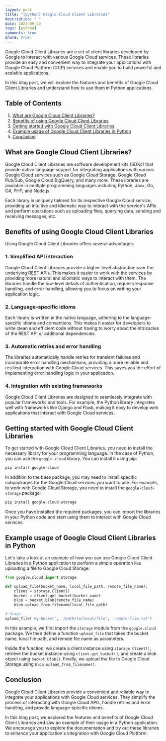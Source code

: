 ```yaml
---
layout: post
title: "[python] Google Cloud Client Libraries"
description: " "
date: 2023-09-29
tags: [python]
comments: true
share: true
---
```


Google Cloud Client Libraries are a set of client libraries developed by Google to interact with various Google Cloud services. These libraries provide an easy and convenient way to integrate your applications with Google Cloud Platform (GCP) services and enable you to build powerful and scalable applications.

In this blog post, we will explore the features and benefits of Google Cloud Client Libraries and understand how to use them in Python applications.

## Table of Contents
1. [What are Google Cloud Client Libraries?](#what-are-google-cloud-client-libraries)
2. [Benefits of using Google Cloud Client Libraries](#benefits-of-using-google-cloud-client-libraries)
3. [Getting started with Google Cloud Client Libraries](#getting-started-with-google-cloud-client-libraries)
4. [Example usage of Google Cloud Client Libraries in Python](#example-usage-of-google-cloud-client-libraries-in-python)
5. [Conclusion](#conclusion)

## What are Google Cloud Client Libraries?

Google Cloud Client Libraries are software development kits (SDKs) that provide native language support for integrating applications with various Google Cloud services such as Google Cloud Storage, Google Cloud Pub/Sub, Google Cloud BigQuery, and many more. These libraries are available in multiple programming languages including Python, Java, Go, C#, PHP, and Node.js.

Each library is uniquely tailored for its respective Google Cloud service, providing an intuitive and idiomatic way to interact with the service's APIs and perform operations such as uploading files, querying data, sending and receiving messages, etc.

## Benefits of using Google Cloud Client Libraries

Using Google Cloud Client Libraries offers several advantages:

### 1. Simplified API interaction
Google Cloud Client Libraries provide a higher-level abstraction over the underlying REST APIs. This makes it easier to work with the services by providing more natural and idiomatic ways to interact with them. The libraries handle the low-level details of authentication, request/response handling, and error handling, allowing you to focus on writing your application logic.

### 2. Language-specific idioms
Each library is written in the native language, adhering to the language-specific idioms and conventions. This makes it easier for developers to write clean and efficient code without having to worry about the intricacies of the REST API or additional dependencies.

### 3. Automatic retries and error handling
The libraries automatically handle retries for transient failures and incorporate error handling mechanisms, providing a more reliable and resilient integration with Google Cloud services. This saves you the effort of implementing error handling logic in your application.

### 4. Integration with existing frameworks
Google Cloud Client Libraries are designed to seamlessly integrate with popular frameworks and tools. For example, the Python library integrates well with frameworks like Django and Flask, making it easy to develop web applications that interact with Google Cloud services.

## Getting started with Google Cloud Client Libraries

To get started with Google Cloud Client Libraries, you need to install the necessary library for your programming language. In the case of Python, you can use the `google-cloud` library. You can install it using pip:

```python
pip install google-cloud
```

In addition to the base package, you may need to install specific subpackages for the Google Cloud services you want to use. For example, to work with Google Cloud Storage, you need to install the `google-cloud-storage` package:

```python
pip install google-cloud-storage
```

Once you have installed the required packages, you can import the libraries in your Python code and start using them to interact with Google Cloud services.

## Example usage of Google Cloud Client Libraries in Python

Let's take a look at an example of how you can use Google Cloud Client Libraries in a Python application to perform a simple operation like uploading a file to Google Cloud Storage:

```python
from google.cloud import storage

def upload_file(bucket_name, local_file_path, remote_file_name):
    client = storage.Client()
    bucket = client.get_bucket(bucket_name)
    blob = bucket.blob(remote_file_name)
    blob.upload_from_filename(local_file_path)

# Usage
upload_file('my-bucket', '/path/to/local/file', 'remote-file.txt')
```

In this example, we first import the `storage` module from the `google.cloud` package. We then define a function `upload_file` that takes the bucket name, local file path, and remote file name as parameters.

Inside the function, we create a client instance using `storage.Client()`, retrieve the bucket instance using `client.get_bucket()`, and create a blob object using `bucket.blob()`. Finally, we upload the file to Google Cloud Storage using `blob.upload_from_filename()`.

## Conclusion

Google Cloud Client Libraries provide a convenient and reliable way to integrate your applications with Google Cloud services. They simplify the process of interacting with Google Cloud APIs, handle retries and error handling, and provide language-specific idioms.

In this blog post, we explored the features and benefits of Google Cloud Client Libraries and saw an example of their usage in a Python application. We encourage you to explore the documentation and try out these libraries to enhance your application's integration with Google Cloud Platform.